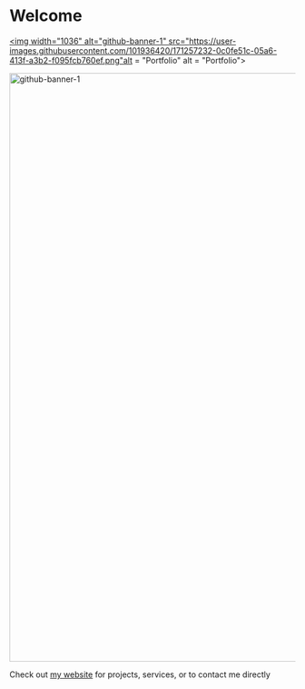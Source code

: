 # Welcome

<a href = "https://henrylee.studio/"><a href = "https://henrylee.studio/"><img width="1036" alt="github-banner-1" src="https://user-images.githubusercontent.com/101936420/171257232-0c0fe51c-05a6-413f-a3b2-f095fcb760ef.png"alt = "Portfolio" alt = "Portfolio"></a>



<img width="1036" alt="github-banner-1" src="https://user-images.githubusercontent.com/101936420/171257232-0c0fe51c-05a6-413f-a3b2-f095fcb760ef.png">


Check out <a href = "https://henrylee.studio/">my website</a> for projects, services, or to contact me directly 


